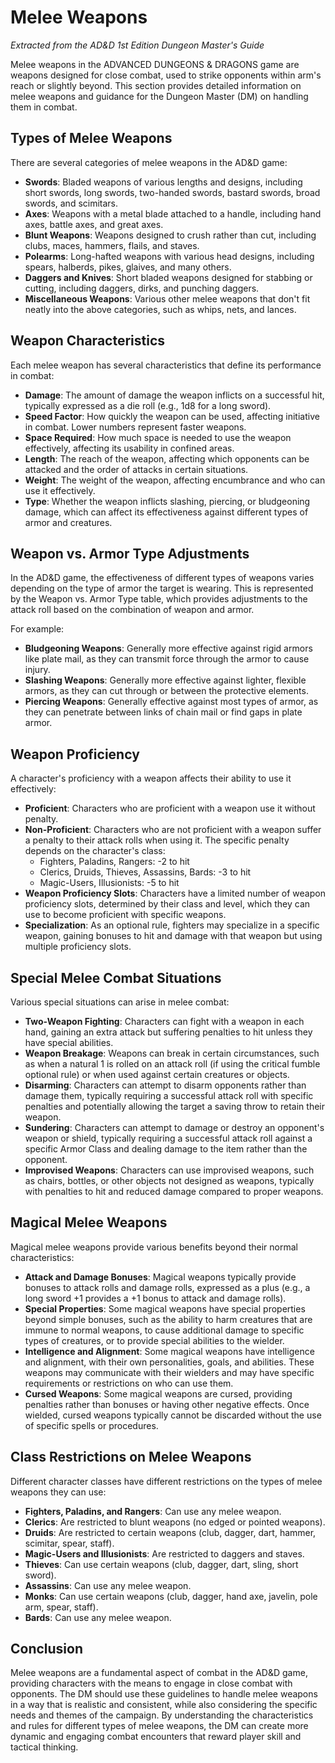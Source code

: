 # Melee Weapons

*Extracted from the AD&D 1st Edition Dungeon Master's Guide*

Melee weapons in the ADVANCED DUNGEONS & DRAGONS game are weapons designed for close combat, used to strike opponents within arm's reach or slightly beyond. This section provides detailed information on melee weapons and guidance for the Dungeon Master (DM) on handling them in combat.

## Types of Melee Weapons

There are several categories of melee weapons in the AD&D game:

- **Swords**: Bladed weapons of various lengths and designs, including short swords, long swords, two-handed swords, bastard swords, broad swords, and scimitars.
- **Axes**: Weapons with a metal blade attached to a handle, including hand axes, battle axes, and great axes.
- **Blunt Weapons**: Weapons designed to crush rather than cut, including clubs, maces, hammers, flails, and staves.
- **Polearms**: Long-hafted weapons with various head designs, including spears, halberds, pikes, glaives, and many others.
- **Daggers and Knives**: Short bladed weapons designed for stabbing or cutting, including daggers, dirks, and punching daggers.
- **Miscellaneous Weapons**: Various other melee weapons that don't fit neatly into the above categories, such as whips, nets, and lances.

## Weapon Characteristics

Each melee weapon has several characteristics that define its performance in combat:

- **Damage**: The amount of damage the weapon inflicts on a successful hit, typically expressed as a die roll (e.g., 1d8 for a long sword).
- **Speed Factor**: How quickly the weapon can be used, affecting initiative in combat. Lower numbers represent faster weapons.
- **Space Required**: How much space is needed to use the weapon effectively, affecting its usability in confined areas.
- **Length**: The reach of the weapon, affecting which opponents can be attacked and the order of attacks in certain situations.
- **Weight**: The weight of the weapon, affecting encumbrance and who can use it effectively.
- **Type**: Whether the weapon inflicts slashing, piercing, or bludgeoning damage, which can affect its effectiveness against different types of armor and creatures.

## Weapon vs. Armor Type Adjustments

In the AD&D game, the effectiveness of different types of weapons varies depending on the type of armor the target is wearing. This is represented by the Weapon vs. Armor Type table, which provides adjustments to the attack roll based on the combination of weapon and armor.

For example:

- **Bludgeoning Weapons**: Generally more effective against rigid armors like plate mail, as they can transmit force through the armor to cause injury.
- **Slashing Weapons**: Generally more effective against lighter, flexible armors, as they can cut through or between the protective elements.
- **Piercing Weapons**: Generally effective against most types of armor, as they can penetrate between links of chain mail or find gaps in plate armor.

## Weapon Proficiency

A character's proficiency with a weapon affects their ability to use it effectively:

- **Proficient**: Characters who are proficient with a weapon use it without penalty.
- **Non-Proficient**: Characters who are not proficient with a weapon suffer a penalty to their attack rolls when using it. The specific penalty depends on the character's class:
  - Fighters, Paladins, Rangers: -2 to hit
  - Clerics, Druids, Thieves, Assassins, Bards: -3 to hit
  - Magic-Users, Illusionists: -5 to hit
- **Weapon Proficiency Slots**: Characters have a limited number of weapon proficiency slots, determined by their class and level, which they can use to become proficient with specific weapons.
- **Specialization**: As an optional rule, fighters may specialize in a specific weapon, gaining bonuses to hit and damage with that weapon but using multiple proficiency slots.

## Special Melee Combat Situations

Various special situations can arise in melee combat:

- **Two-Weapon Fighting**: Characters can fight with a weapon in each hand, gaining an extra attack but suffering penalties to hit unless they have special abilities.
- **Weapon Breakage**: Weapons can break in certain circumstances, such as when a natural 1 is rolled on an attack roll (if using the critical fumble optional rule) or when used against certain creatures or objects.
- **Disarming**: Characters can attempt to disarm opponents rather than damage them, typically requiring a successful attack roll with specific penalties and potentially allowing the target a saving throw to retain their weapon.
- **Sundering**: Characters can attempt to damage or destroy an opponent's weapon or shield, typically requiring a successful attack roll against a specific Armor Class and dealing damage to the item rather than the opponent.
- **Improvised Weapons**: Characters can use improvised weapons, such as chairs, bottles, or other objects not designed as weapons, typically with penalties to hit and reduced damage compared to proper weapons.

## Magical Melee Weapons

Magical melee weapons provide various benefits beyond their normal characteristics:

- **Attack and Damage Bonuses**: Magical weapons typically provide bonuses to attack rolls and damage rolls, expressed as a plus (e.g., a long sword +1 provides a +1 bonus to attack and damage rolls).
- **Special Properties**: Some magical weapons have special properties beyond simple bonuses, such as the ability to harm creatures that are immune to normal weapons, to cause additional damage to specific types of creatures, or to provide special abilities to the wielder.
- **Intelligence and Alignment**: Some magical weapons have intelligence and alignment, with their own personalities, goals, and abilities. These weapons may communicate with their wielders and may have specific requirements or restrictions on who can use them.
- **Cursed Weapons**: Some magical weapons are cursed, providing penalties rather than bonuses or having other negative effects. Once wielded, cursed weapons typically cannot be discarded without the use of specific spells or procedures.

## Class Restrictions on Melee Weapons

Different character classes have different restrictions on the types of melee weapons they can use:

- **Fighters, Paladins, and Rangers**: Can use any melee weapon.
- **Clerics**: Are restricted to blunt weapons (no edged or pointed weapons).
- **Druids**: Are restricted to certain weapons (club, dagger, dart, hammer, scimitar, spear, staff).
- **Magic-Users and Illusionists**: Are restricted to daggers and staves.
- **Thieves**: Can use certain weapons (club, dagger, dart, sling, short sword).
- **Assassins**: Can use any melee weapon.
- **Monks**: Can use certain weapons (club, dagger, hand axe, javelin, pole arm, spear, staff).
- **Bards**: Can use any melee weapon.

## Conclusion

Melee weapons are a fundamental aspect of combat in the AD&D game, providing characters with the means to engage in close combat with opponents. The DM should use these guidelines to handle melee weapons in a way that is realistic and consistent, while also considering the specific needs and themes of the campaign. By understanding the characteristics and rules for different types of melee weapons, the DM can create more dynamic and engaging combat encounters that reward player skill and tactical thinking.
